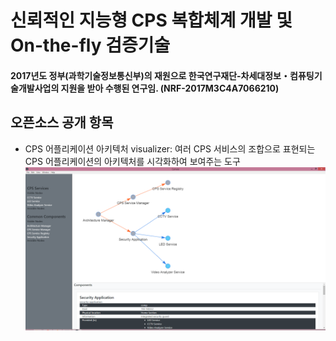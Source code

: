 # 신뢰적인 지능형 CPS 복합체계 개발 및 On-the-fly 검증기술
#### 2017년도 정부(과학기술정보통신부)의 재원으로 한국연구재단-차세대정보・컴퓨팅기술개발사업의 지원을 받아 수행된 연구임. (NRF-2017M3C4A7066210)

## 오픈소스 공개 항목
- CPS 어플리케이션 아키텍처 visualizer: 
여러 CPS 서비스의 조합으로 표현되는 CPS 어플리케이션의 아키텍처를 시각화하여 보여주는 도구
![alt text](https://github.com/kaist-webeng/next_generation_CPS/blob/master/scene1_arch-viewer.PNG)
